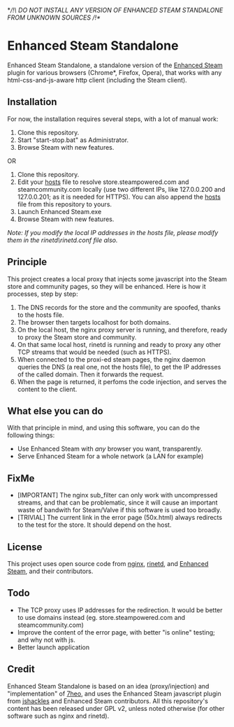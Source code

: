 **/!\ DO NOT INSTALL ANY VERSION OF ENHANCED STEAM STANDALONE FROM UNKNOWN SOURCES /!\**

Enhanced Steam Standalone
=============

Enhanced Steam Standalone, a standalone version of the [Enhanced Steam](https://github.com/jshackles/Enhanced_Steam) plugin for various browsers (Chrome*, Firefox, Opera), that works with any html-css-and-js-aware http client (including the Steam client).

Installation
------------

For now, the installation requires several steps, with a lot of manual work:

1. Clone this repository.
2. Start "start-stop.bat" as Administrator.
4. Browse Steam with new features.

OR

1. Clone this repository.
2. Edit your [hosts](https://en.wikipedia.org/wiki/Hosts_%28file%29#Location_in_the_file_system) file to resolve store.steampowered.com and steamcommunity.com locally (use two different IPs, like 127.0.0.200 and 127.0.0.201; as it is needed for HTTPS). You can also append the [hosts](hosts) file from this repository to yours.
3. Launch Enhanced Steam.exe
4. Browse Steam with new features.

_Note: If you modify the local IP addresses in the hosts file, please modify them in the rinetd\rinetd.conf file also._

Principle
---------

This project creates a local proxy that injects some javascript into the Steam store and community pages, so they will be enhanced.  Here is how it processes, step by step:

1. The DNS records for the store and the community are spoofed, thanks to the hosts file.
2. The browser then targets localhost for both domains.
3. On the local host, the nginx proxy server is running, and therefore, ready to proxy the Steam store and community.
4. On that same local host, rinetd is running and ready to proxy any other TCP streams that would be needed (such as HTTPS).
5. When connected to the proxi-ed steam pages, the nginx daemon queries the DNS (a real one, not the hosts file), to get the IP addresses of the called domain. Then it forwards the request.
6. When the page is returned, it perfoms the code injection, and serves the content to the client.

What else you can do
--------------------

With that principle in mind, and using this software, you can do the following things:

- Use Enhanced Steam with _any_ browser you want, transparently.
- Serve Enhanced Steam for a whole network (a LAN for example)

FixMe
-----
- [IMPORTANT] The nginx sub_filter can only work with uncompressed streams, and that can be problematic, since it will cause an important waste of bandwith for Steam/Valve if this software is used too broadly.
- [TRIVIAL] The current link in the error page (50x.html) always redirects to the test for the store. It should depend on the host.

License
-----
This project uses open source code from [nginx](http://nginx.org/LICENSE), [rinetd](http://www.boutell.com/rinetd/), and [Enhanced Steam](https://github.com/jshackles/Enhanced_Steam), and their contributors.

Todo
----
- The TCP proxy uses IP addresses for the redirection. It would be better to use domains instead (eg. store.steampowered.com and steamcommunity.com)
- Improve the content of the error page, with better "is online" testing; and why not with js.
- Better launch application
 
Credit
------

Enhanced Steam Standalone is based on an idea (proxy/injection) and "implementation" of [7heo](https://github.com/7heo), and uses the Enhanced Steam javascript plugin from [jshackles](https://github.com/jshackles) and Enhanced Steam contributors. All this repository's content has been released under GPL v2, unless noted otherwise (for other software such as nginx and rinetd).
